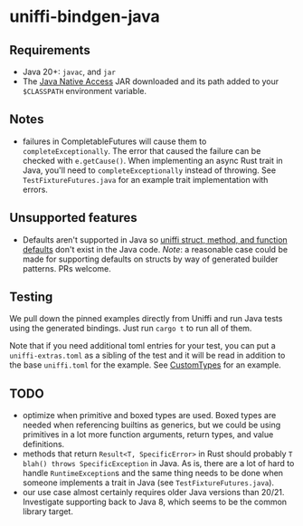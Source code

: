 # uniffi-bindgen-java

## Requirements

* Java 20+: `javac`, and `jar`
* The [Java Native Access](https://github.com/java-native-access/jna#download) JAR downloaded and its path added to your `$CLASSPATH` environment variable.

## Notes

- failures in CompletableFutures will cause them to `completeExceptionally`. The error that caused the failure can be checked with `e.getCause()`. When implementing an async Rust trait in Java, you'll need to `completeExceptionally` instead of throwing. See `TestFixtureFutures.java` for an example trait implementation with errors.

## Unsupported features

* Defaults aren't supported in Java so [uniffi struct, method, and function defaults](https://mozilla.github.io/uniffi-rs/proc_macro/index.html#default-values) don't exist in the Java code. *Note*: a reasonable case could be made for supporting defaults on structs by way of generated builder patterns. PRs welcome.

## Testing

We pull down the pinned examples directly from Uniffi and run Java tests using the generated bindings. Just run `cargo t` to run all of them.

Note that if you need additional toml entries for your test, you can put a `uniffi-extras.toml` as a sibling of the test and it will be read in addition to the base `uniffi.toml` for the example. See [CustomTypes](./tests/scripts/TestCustomTypes/) for an example.

## TODO

- optimize when primitive and boxed types are used. Boxed types are needed when referencing builtins as generics, but we could be using primitives in a lot more function arguments, return types, and value definitions.
- methods that return `Result<T, SpecificError>` in Rust should probably `T blah() throws SpecificException` in Java. As is, there are a lot of hard to handle `RuntimeException`s and the same thing needs to be done when someone implements a trait in Java (see `TestFixtureFutures.java`).
- our use case almost certainly requires older Java versions than 20/21. Investigate supporting back to Java 8, which seems to be the common library target.
